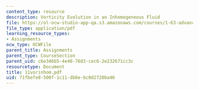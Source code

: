 ```yaml
---
content_type: resource
description: Vorticity Evolution in an Inhomogeneous Fluid
file: https://ol-ocw-studio-app-qa.s3.amazonaws.com/courses/1-63-advanced-fluid-dynamics-of-the-environment-fall-2002/71fbefe8500f1c11db6ebc0d2720ba46_11vorinhom.pdf
file_type: application/pdf
learning_resource_types:
- Assignments
ocw_type: OCWFile
parent_title: Assignments
parent_type: CourseSection
parent_uid: c6e346b5-4e40-7683-cec6-2e232671cc3c
resourcetype: Document
title: 11vorinhom.pdf
uid: 71fbefe8-500f-1c11-db6e-bc0d2720ba46
---
```

